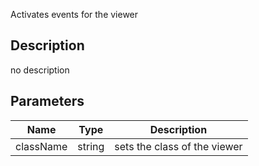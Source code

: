 Activates events for the viewer


## Description
no description
## Parameters

<table>
<thead>
	<tr>
		<th>Name</th>
		<th>Type</th>
		<th>Description</th>
	</tr>
</thead>
<tr>
	<td>className</td>
	<td><div class='bg-purple-800 px-2 py-px text-white rounded-sm'>string</div></td>
	<td>sets the class of the viewer</td>
</tr>
</table>